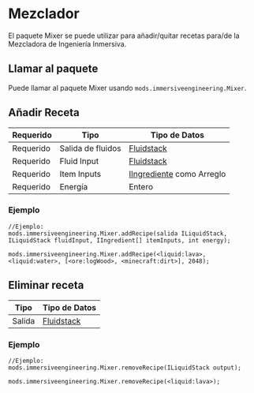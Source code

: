 # Mezclador

El paquete Mixer se puede utilizar para añadir/quitar recetas para/de la Mezcladora de Ingeniería Inmersiva.

## Llamar al paquete

Puede llamar al paquete Mixer usando `mods.immersiveengineering.Mixer`.

## Añadir Receta

| Requerido | Tipo              | Tipo de Datos                                                     |
| --------- | ----------------- | ----------------------------------------------------------------- |
| Requerido | Salida de fluidos | [Fluidstack](/Vanilla/Liquids/ILiquidStack/)                      |
| Requerido | Fluid Input       | [Fluidstack](/Vanilla/Liquids/ILiquidStack/)                      |
| Requerido | Item Inputs       | [IIngrediente](/Vanilla/Variable_Types/IIngredient/) como Arreglo |
| Requerido | Energía           | Entero                                                            |

### Ejemplo

```zenscript
//Ejemplo:
mods.immersiveengineering.Mixer.addRecipe(salida ILiquidStack, ILiquidStack fluidInput, IIngredient[] itemInputs, int energy);

mods.immersiveengineering.Mixer.addRecipe(<liquid:lava>, <liquid:water>, [<ore:logWood>, <minecraft:dirt>], 2048);
```

## Eliminar receta

| Tipo   | Tipo de Datos                                |
| ------ | -------------------------------------------- |
| Salida | [Fluidstack](/Vanilla/Liquids/ILiquidStack/) |

### Ejemplo

```zenscript
//Ejemplo:
mods.immersiveengineering.Mixer.removeRecipe(ILiquidStack output);

mods.immersiveengineering.Mixer.removeRecipe(<liquid:lava>);
```